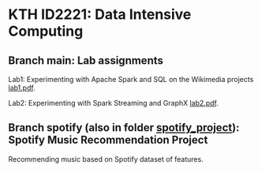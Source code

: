 # KTH ID2221: Data Intensive Computing


## Branch main: Lab assignments

Lab1: Experimenting with Apache Spark and SQL on the Wikimedia projects [lab1.pdf](https://github.com/alishibli97/Data-Intensive/blob/main/lab1/lab1.pdf).

Lab2: Experimenting with Spark Streaming and GraphX [lab2.pdf](https://github.com/alishibli97/Data-Intensive/blob/main/lab2/lab2.pdf).

## Branch spotify (also in folder [spotify_project](https://github.com/alishibli97/Data-Intensive/tree/main/spotify_project)): Spotify Music Recommendation Project

Recommending music based on Spotify dataset of features.
